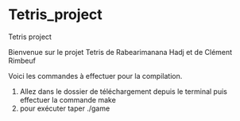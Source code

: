 # Tetris_project
Tetris project

Bienvenue sur le projet Tetris de Rabearimanana Hadj et de Clément Rimbeuf

Voici les commandes à effectuer pour la compilation. 
1) Allez dans le dossier de téléchargement depuis le terminal puis effectuer la commande make
2) pour exécuter taper ./game

